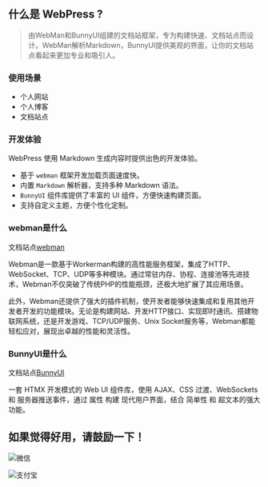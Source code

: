 ## 什么是 WebPress ?

> 由WebMan和BunnyUI组建的文档站框架，专为构建快速、文档站点而设计。WebMan解析Markdown，BunnyUI提供美观的界面，让你的文档站点看起来更加专业和吸引人。

### 使用场景

- 个人网站
- 个人博客
- 文档站点

### 开发体验

WebPress 使用 Markdown 生成内容时提供出色的开发体验。

- 基于 `webman` 框架开发加载页面速度快。
- 内置 `Markdown` 解析器，支持多种 Markdown 语法。
- `BunnyUI` 组件库提供了丰富的 UI 组件，方便快速构建页面。
- 支持自定义主题，方便个性化定制。

### webman是什么

文档站点[webman](https://www.workerman.net/doc/webman/)

Webman是一款基于Workerman构建的高性能服务框架，集成了HTTP、WebSocket、TCP、UDP等多种模块。通过常驻内存、协程、连接池等先进技术，Webman不仅突破了传统PHP的性能瓶颈，还极大地扩展了其应用场景。

此外，Webman还提供了强大的插件机制，使开发者能够快速集成和复用其他开发者开发的功能模块。无论是构建网站、开发HTTP接口、实现即时通讯、搭建物联网系统，还是开发游戏、TCP/UDP服务、Unix Socket服务等，Webman都能轻松应对，展现出卓越的性能和灵活性。

### BunnyUI是什么

文档站点[BunnyUI](https://github.com/workbunny/bunny-ui)

一套 HTMX 开发模式的 Web UI 组件库，使用 AJAX、CSS 过渡、WebSockets 和 服务器推送事件，通过 属性 构建 现代用户界面，结合 简单性 和 超文本的强大功能。

## 如果觉得好用，请鼓励一下！

![微信](/assets/wechat.png)

![支付宝](/assets/zhifubao.jpg)